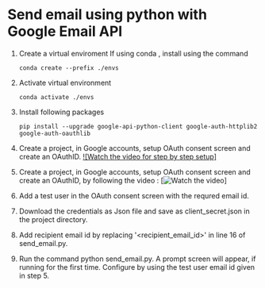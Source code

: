 # Send email using python with Google Email API

1. Create a virtual enviroment
    If using conda , install using the command 
    
    ```
    conda create --prefix ./envs
    ```

2. Activate virtual environment
    ```
    conda activate ./envs
    ```

3. Install following packages
    ```
    pip install --upgrade google-api-python-client google-auth-httplib2 google-auth-oauthlib
    ```

4. Create a project, in Google accounts, setup OAuth consent screen and create an OAuthID. 
    [![Watch the video for step by step setup]](https://youtu.be/6bzzpda63H0)   

4. Create a project, in Google accounts, setup OAuth consent screen and create an OAuthID, by following the video : 
    [![Watch the video](https://youtu.be/6bzzpda63H0)]

5. Add a test user in the OAuth consent screen with the requred email id.
6. Download the credentials as Json file and save as client_secret.json in the project directory.
7. Add recipient email id by replacing '<recipient_email_id>' in line 16 of send_email.py.
8. Run the command python send_email.py. A prompt screen will appear, if running for the first time. Configure by using the test user email id given in step 5.
